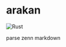 # arakan

![Rust](https://github.com/boil-ninjin/arakan/workflows/Rust/badge.svg?branch=main)

parse zenn markdown
